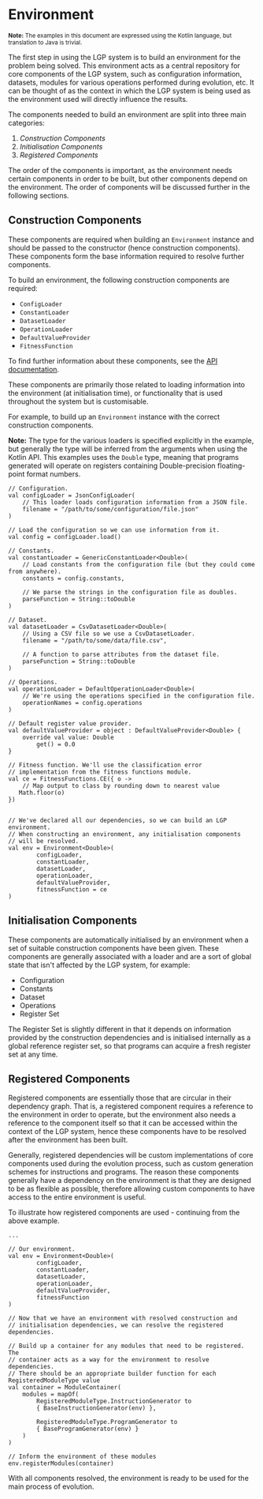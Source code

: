 # Environment

<small>**Note:** The examples in this document are expressed using the Kotlin language, but translation to Java is trivial.</small>

The first step in using the LGP system is to build an environment for the problem being solved. This environment acts as a central repository for core components of the LGP system, such as configuration information, datasets, modules for various operations performed during evolution, etc. It can be thought of as the context in which the LGP system is being used as the environment used will directly influence the results.

The components needed to build an environment are split into three main categories:

1. *Construction Components*
2. *Initialisation Components*
3. *Registered Components*

The order of the components is important, as the environment needs certain components in order to be built, but other components depend on the environment. The order of components will be discussed further in the following sections.

## Construction Components

These components are required when building an `Environment` instance and should be passed to the constructor (hence construction components). These components form the base information required to resolve further components.

To build an environment, the following construction components are required:

- `ConfigLoader`
- `ConstantLoader`
- `DatasetLoader`
- `OperationLoader`
- `DefaultValueProvider`
- `FitnessFunction`

To find further information about these components, see the [API documentation](../API/html/index.html).

These components are primarily those related to loading information into the environment (at initialisation time), or functionality that is used throughout the system but is customisable.

For example, to build up an `Environment` instance with the correct construction components.

**Note:** The type for the various loaders is specified explicitly in the example, but generally the type will be inferred from the arguments when using the Kotlin API. This examples uses the `Double` type, meaning that programs generated will operate on registers containing Double-precision floating-point format numbers.

```
// Configuration.
val configLoader = JsonConfigLoader(
    // This loader loads configuration information from a JSON file.
    filename = "/path/to/some/configuration/file.json"
)

// Load the configuration so we can use information from it.
val config = configLoader.load()

// Constants.
val constantLoader = GenericConstantLoader<Double>(
    // Load constants from the configuration file (but they could come from anywhere).
    constants = config.constants,

    // We parse the strings in the configuration file as doubles.
    parseFunction = String::toDouble
)

// Dataset.
val datasetLoader = CsvDatasetLoader<Double>(
    // Using a CSV file so we use a CsvDatasetLoader.
    filename = "/path/to/some/data/file.csv",

    // A function to parse attributes from the dataset file.
    parseFunction = String::toDouble
)

// Operations.
val operationLoader = DefaultOperationLoader<Double>(
    // We're using the operations specified in the configuration file.
    operationNames = config.operations
)

// Default register value provider.
val defaultValueProvider = object : DefaultValueProvider<Double> {
    override val value: Double
        get() = 0.0
}

// Fitness function. We'll use the classification error 
// implementation from the fitness functions module.
val ce = FitnessFunctions.CE({ o ->
	// Map output to class by rounding down to nearest value
   Math.floor(o)
})


// We've declared all our dependencies, so we can build an LGP environment.
// When constructing an environment, any initialisation components 
// will be resolved.
val env = Environment<Double>(
        configLoader,
        constantLoader,
        datasetLoader,
        operationLoader,
        defaultValueProvider,
        fitnessFunction = ce
)
```

## Initialisation Components

These components are automatically initialised by an environment when a set of suitable construction components have been given. These components are generally associated with a loader and are a sort of global state that isn't affected by the LGP system, for example:

- Configuration
- Constants
- Dataset
- Operations
- Register Set

The Register Set is slightly different in that it depends on information provided by the construction dependencies and is initialised internally as a global reference register set, so that programs can acquire a fresh register set at any time.

## Registered Components

Registered components are essentially those that are circular in their dependency graph. That is, a registered component requires a reference to the environment in order to operate, but the environment also needs a reference to the component itself so that it can be accessed within the context of the LGP system, hence these components have to be resolved after the environment has been built.

Generally, registered dependencies will be custom implementations of core components used during the evolution process, such as custom generation schemes for instructions and programs. The reason these components generally have a dependency on the environment is that they are designed to be as flexible as possible, therefore allowing custom components to have access to the entire environment is useful.

To illustrate how registered components are used - continuing from the above example.

```
...

// Our environment.
val env = Environment<Double>(
        configLoader,
        constantLoader,
        datasetLoader,
        operationLoader,
        defaultValueProvider,
        fitnessFunction
)

// Now that we have an environment with resolved construction and
// initialisation dependencies, we can resolve the registered dependencies.

// Build up a container for any modules that need to be registered. The
// container acts as a way for the environment to resolve dependencies.
// There should be an appropriate builder function for each RegisteredModuleType value
val container = ModuleContainer(
	modules = mapOf(
   		RegisteredModuleType.InstructionGenerator to
   		{ BaseInstructionGenerator(env) },
   		
		RegisteredModuleType.ProgramGenerator to
		{ BaseProgramGenerator(env) }
	)
)

// Inform the environment of these modules
env.registerModules(container)
```

With all components resolved, the environment is ready to be used for the main process of evolution.